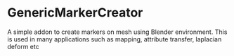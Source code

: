 # GenericMarkerCreator
A simple addon to create markers on mesh using Blender environment. This is used in many applications such as mapping, attribute transfer, laplacian deform etc
